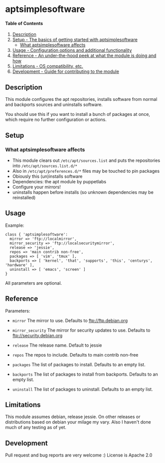 # aptsimplesoftware

#### Table of Contents

1. [Description](#description)
1. [Setup - The basics of getting started with aptsimplesoftware](#setup)
    * [What aptsimplesoftware affects](#what-aptsimplesoftware-affects)
1. [Usage - Configuration options and additional functionality](#usage)
1. [Reference - An under-the-hood peek at what the module is doing and how](#reference)
1. [Limitations - OS compatibility, etc.](#limitations)
1. [Development - Guide for contributing to the module](#development)

## Description

This module configures the apt repositories, installs software from normal and backports sources and uninstalls software.

You should use this if you want to install a bunch of packages at once, which require no further configuration or actions.

## Setup

### What aptsimplesoftware affects

* This module clears out `/etc/apt/sources.list` and puts the repositories into `/etc/apt/sources.list.d/*`
* Also in `/etc/apt/preferences.d/*` files may be touched to pin packages
* Obiously this (un)installs software
* Dependencies: the apt module by puppetlabs
* Configure your mirrors!
* uninstalls happen before installs (so unknown dependencies may be reinstalled)

## Usage
Example:
```puppet
class { 'aptsimplesoftware':
  mirror => 'ftp://localmirror',
  mirror_security => 'ftp://localsecuritymirror',
  release => 'jessie',
  repos => 'main contrib non-free',
  packages => [ 'vim', 'tmux' ],
  backports => [ 'kernel', 'that', 'supports', 'this', 'centurys', 'hardware' ],
  uninstall => [ 'emacs', 'screen' ]
}
```
All parameters are optional.

## Reference
Parameters:

* `mirror`
The mirror to use. Defaults to ftp://ftp.debian.org

* `mirror_security`
The mirror for security updates to use. Defaults to ftp://security.debian.org

* `release`
The release name. Default to jessie

* `repos`
The repos to include. Defaults to main contrib non-free

* `packages`
The list of packages to install. Defaults to an empty list.

* `backports`
The list of packages to install from backports. Defaults to an empty list.

* `uninstall`
The list of packages to uninstall. Defaults to an empty list.

## Limitations

This module assumes debian, release jessie. On other releases or distributions based on debian your milage my vary.
Also I haven't done much of any testing as of yet.

## Development

Pull request and bug reports are very welcome :)
License is Apache 2.0
